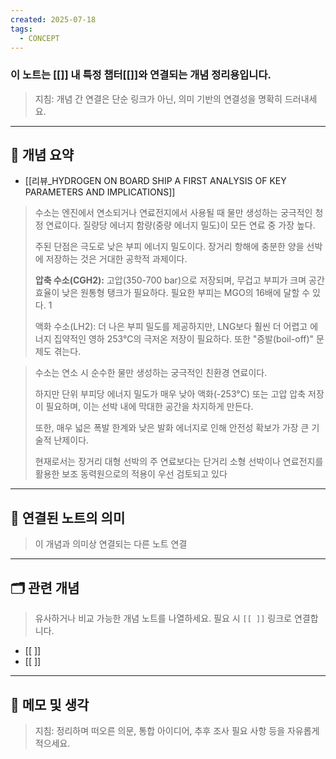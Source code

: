 ```yaml
---
created: 2025-07-18
tags:
  - CONCEPT
---
```

### 이 노트는 [[]] 내 특정 챕터[[]]와 연결되는 개념 정리용입니다.  
> 지침: 개념 간 연결은 단순 링크가 아닌, 의미 기반의 연결성을 명확히 드러내세요.  
---

## 🧩 개념 요약  
- [[리뷰_HYDROGEN ON BOARD SHIP A FIRST ANALYSIS OF KEY PARAMETERS AND IMPLICATIONS]]
> 수소는 엔진에서 연소되거나 연료전지에서 사용될 때 물만 생성하는 궁극적인 청정 연료이다. 질량당 에너지 함량(중량 에너지 밀도)이 모든 연료 중 가장 높다.
> 
> 주된 단점은 극도로 낮은 부피 에너지 밀도이다. 장거리 항해에 충분한 양을 선박에 저장하는 것은 거대한 공학적 과제이다.
> 
> **압축 수소(CGH2):** 고압(350-700 bar)으로 저장되며, 무겁고 부피가 크며 공간 효율이 낮은 원통형 탱크가 필요하다. 필요한 부피는 MGO의 16배에 달할 수 있다. 1
> 
> 액화 수소(LH2): 더 나은 부피 밀도를 제공하지만, LNG보다 훨씬 더 어렵고 에너지 집약적인 영하 253°C의 극저온 저장이 필요하다. 또한 "증발(boil-off)" 문제도 겪는다.
>





> 수소는 연소 시 순수한 물만 생성하는 궁극적인 친환경 연료이다. 
> 
> 하지만 단위 부피당 에너지 밀도가 매우 낮아 액화(-253°C) 또는 고압 압축 저장이 필요하며, 이는 선박 내에 막대한 공간을 차지하게 만든다. 
> 
> 또한, 매우 넓은 폭발 한계와 낮은 발화 에너지로 인해 안전성 확보가 가장 큰 기술적 난제이다. 
> 
> 현재로서는 장거리 대형 선박의 주 연료보다는 단거리 소형 선박이나 연료전지를 활용한 보조 동력원으로의 적용이 우선 검토되고 있다






---

## 🔗 연결된 노트의 의미  
> 이 개념과 의미상 연결되는 다른 노트 연결

---

## 🗂 관련 개념  
> 유사하거나 비교 가능한 개념 노트를 나열하세요. 필요 시 `[[ ]]` 링크로 연결합니다.

- [[ ]]
- [[ ]]

---

## 💬 메모 및 생각  
> 지침: 정리하며 떠오른 의문, 통합 아이디어, 추후 조사 필요 사항 등을 자유롭게 적으세요.

